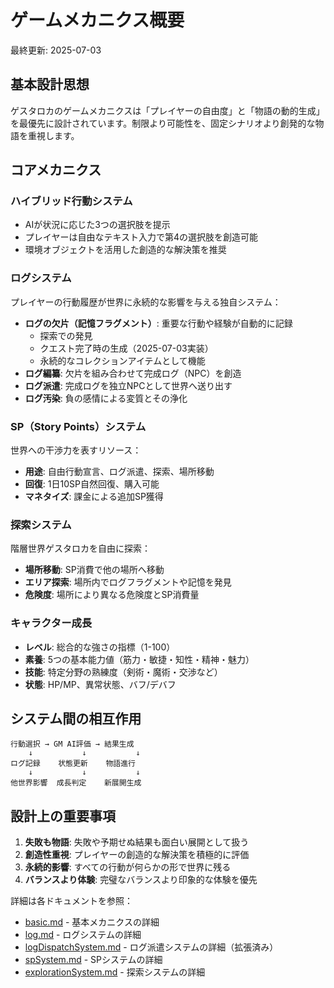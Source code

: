 # ゲームメカニクス概要

最終更新: 2025-07-03

## 基本設計思想
ゲスタロカのゲームメカニクスは「プレイヤーの自由度」と「物語の動的生成」を最優先に設計されています。制限より可能性を、固定シナリオより創発的な物語を重視します。

## コアメカニクス

### ハイブリッド行動システム
- AIが状況に応じた3つの選択肢を提示
- プレイヤーは自由なテキスト入力で第4の選択肢を創造可能
- 環境オブジェクトを活用した創造的な解決策を推奨

### ログシステム
プレイヤーの行動履歴が世界に永続的な影響を与える独自システム：
- **ログの欠片（記憶フラグメント）**: 重要な行動や経験が自動的に記録
  - 探索での発見
  - クエスト完了時の生成（2025-07-03実装）
  - 永続的なコレクションアイテムとして機能
- **ログ編纂**: 欠片を組み合わせて完成ログ（NPC）を創造
- **ログ派遣**: 完成ログを独立NPCとして世界へ送り出す
- **ログ汚染**: 負の感情による変質とその浄化

### SP（Story Points）システム
世界への干渉力を表すリソース：
- **用途**: 自由行動宣言、ログ派遣、探索、場所移動
- **回復**: 1日10SP自然回復、購入可能
- **マネタイズ**: 課金による追加SP獲得

### 探索システム
階層世界ゲスタロカを自由に探索：
- **場所移動**: SP消費で他の場所へ移動
- **エリア探索**: 場所内でログフラグメントや記憶を発見
- **危険度**: 場所により異なる危険度とSP消費量

### キャラクター成長
- **レベル**: 総合的な強さの指標（1-100）
- **素養**: 5つの基本能力値（筋力・敏捷・知性・精神・魅力）
- **技能**: 特定分野の熟練度（剣術・魔術・交渉など）
- **状態**: HP/MP、異常状態、バフ/デバフ

## システム間の相互作用

```
行動選択 → GM AI評価 → 結果生成
    ↓           ↓           ↓
ログ記録    状態更新    物語進行
    ↓           ↓           ↓
他世界影響  成長判定    新展開生成
```

## 設計上の重要事項

1. **失敗も物語**: 失敗や予期せぬ結果も面白い展開として扱う
2. **創造性重視**: プレイヤーの創造的な解決策を積極的に評価
3. **永続的影響**: すべての行動が何らかの形で世界に残る
4. **バランスより体験**: 完璧なバランスより印象的な体験を優先

詳細は各ドキュメントを参照：
- [basic.md](basic.md) - 基本メカニクスの詳細
- [log.md](log.md) - ログシステムの詳細
- [logDispatchSystem.md](logDispatchSystem.md) - ログ派遣システムの詳細（拡張済み）
- [spSystem.md](spSystem.md) - SPシステムの詳細
- [explorationSystem.md](explorationSystem.md) - 探索システムの詳細